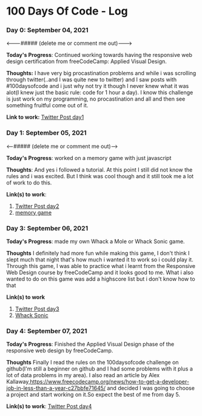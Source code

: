 # 100 Days Of Code - Log

### Day 0: September 04, 2021
<---##### (delete me or comment me out)--->

**Today's Progress**: Continued working towards having the responsive web design certification from freeCodeCamp: Applied Visual Design.

**Thoughts:** I have very big procastination problems and while i was scrolling through twitter(..and I was quite new to twitter) and I saw posts with #100daysofcode and i just why not try it though I never knew what it was alot(I knew just the basic rule: code for 1 hour a  day). I know this challenge is just work on my programming, no procastination and all and then see something fruitful come out of it.

**Link to work:** [Twitter Post day1](https://twitter.com/NalowaGeena/status/1434295056576532481)

### Day 1: September 05, 2021
<--##### (delete me or comment me out)-->

**Today's Progress**: worked on a memory game with just javascript

**Thoughts**: And yes i followed a tutorial. At this point I still did not know the rules and i was excited. But I think was cool though and it still took me a lot of work to do this.

**Link(s) to work**: 
1. [Twitter Post day2](https://twitter.com/NalowaGeena/status/1434619989361938436)
2. [memory game](https://github.com/nalowageena654/memory-game)


### Day 3: September 06, 2021

**Today's Progress**: made my own Whack a Mole or Whack Sonic game.

**Thoughts** I definitely had more fun while making this game, I don't think I slept much that night that's how much i wanted it to work so i could play it. 
Through this game, I was able to practice what i learnt from the Responsive Web Design course by freeCodeCamp and it looks good to me.
What i also wanted to do on this game was add a highscore list but i don't know how to that

**Link(s) to work**
1. [Twitter Post day3](https://twitter.com/NalowaGeena/status/1435011346844762114)
2. [Whack Sonic](https://github.com/nalowageena654/whack-a-mole)


### Day 4: September 07, 2021

**Today's Progress**: Finished the Applied Visual Design phase of the responsive web design by freeCodeCamp.

**Thoughts** Finally I read the rules on the 100daysofcode challenge on github(I'm still a beginner on github and I had some problems with it plus a lot of data problems in my area). I also read an article by Alex Kallaway,https://www.freecodecamp.org/news/how-to-get-a-developer-job-in-less-than-a-year-c27bbfe71645/ and  decided I was going to choose a project and start working on it.So expect the best of me from day 5.

**Link(s) to work**: [Twitter Post day4](https://twitter.com/NalowaGeena/status/1435139390506942464)
